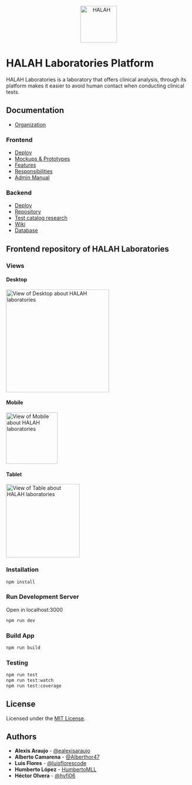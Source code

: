 <p align="center">
  <a href="https://www.halahlaboratories.com">
    <img
      alt="HALAH"
      src="https://i.imgur.com/JR05wxd.png"
      width="100"
    />
  </a>
</p>

# HALAH Laboratories Platform

HALAH Laboratories is a laboratory that offers clinical analysis, through its platform makes it easier to avoid human contact when conducting clinical tests.

## Documentation

- [Organization](https://www.notion.so/Sistema-Gestor-de-Ex-menes-para-Laboratorios-Cl-nicos-df11ce944b2a4dc1adac33d4df519a5b)

### Frontend

- [Deploy](https://www.halahlaboratories.com/)
- [Mockups & Prototypes](https://www.figma.com/file/xdQcnzQayyiFqZ7U4bxQNw/HALAH-labs?node-id=51%3A1470)
- [Features](https://www.canva.com/design/DAD95DNJxrs/jbyIuU6OdT7pCPTtfdXZrA/view?utm_content=DAD95DNJxrs&utm_campaign=designshare&utm_medium=link&utm_source=sharebutton)
- [Responsibilities](https://www.canva.com/design/DAD95IXSiv0/4rpYm5FeBeBNtRc9qWxzVw/view?utm_content=DAD95IXSiv0&utm_campaign=designshare&utm_medium=link&utm_source=sharebutton)
- [Admin Manual](https://www.canva.com/design/DAD9ffb9EzQ/UmLjPGq_RDSJn2cXKjaIoQ/view?utm_content=DAD9ffb9EzQ&utm_campaign=designshare&utm_medium=link&utm_source=sharebutton)

### Backend

- [Deploy](https://api.halahlaboratories.com/)
- [Repository](https://github.com/hyfi06/platzi-master-end-game-backend)
- [Test catalog research](https://www.mayocliniclabs.com/test-catalog/)
- [Wiki](https://github.com/hyfi06/platzi-master-end-game-backend/wiki)
- [Database](https://github.com/hyfi06/platzi-master-end-game-backend/wiki/Database)

## Frontend repository of HALAH Laboratories

### Views

#### Desktop

 <img width='280' src="https://hyfi06.s3.us-east-2.amazonaws.com/halahlaboratories/www.halahlaboratories.com_users_desktop.png" alt='View of Desktop about HALAH laboratories'/>

#### Mobile

<img width='140' src="https://hyfi06.s3.us-east-2.amazonaws.com/halahlaboratories/www.halahlaboratories.com_users_mobile.png" alt='View of Mobile about HALAH laboratories'/>

#### Tablet

<img width='200' src="https://hyfi06.s3.us-east-2.amazonaws.com/halahlaboratories/www.halahlaboratories.com_users_ipad.png" alt='View of Table about HALAH laboratories'/>

### Installation

```bash
npm install
```

### Run Development Server

Open in localhost:3000

```bash
npm run dev
```

### Build App

```bash
npm run build
```

### Testing

```bash
npm run test
npm run test:watch
npm run test:coverage
```

## License

Licensed under the [MIT License](/LICENSE).

## Authors

- **Alexis Araujo** - [@ealexisaraujo](https://github.com/ealexisaraujo)
- **Alberto Camarena** - [@Alberthor47](https://github.com/Alberthor47)
- **Luis Flores** - [@luisflorescode](https://github.com/luisflorescode)
- **Humberto López** - [HumbertoMLL](https://github.com/humbertomll)
- **Héctor Olvera** - [@hyfi06](https://github.com/hyfi06)
